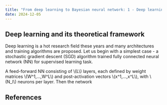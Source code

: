 ```yaml
---
title: "From deep learning to Bayesian neural network: 1 - Deep learning and its theoretical framework"
date: 2024-12-05
---
```


## Deep learning and its theoretical framework
Deep learning is a hot research field these years and many architectures and training algorithms are proposed. Let us begin with a simplest case - a stochastic gradient descent (SGD) algorithm trained fully connected neural network (NN) for supervised learning task. 

A feed-forward NN consisting of \\(L\\) layers, each defined by weight matrices \\(W^1,...,W^L\\) and post-activation vectors \\(x^1,...,x^L\\), with \\(N_l\\) neurons per layer. Then the network 

## References